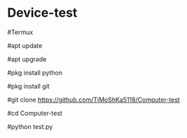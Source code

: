 # Device-test

#Termux

#apt update

#apt upgrade

#pkg install python

#pkg install git

#git clone https://github.com/TiMoShKa5118/Computer-test

#cd Computer-test

#python test.py

